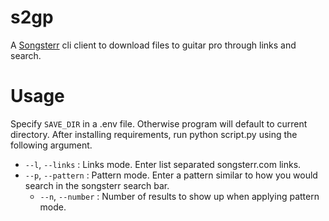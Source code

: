 # s2gp
A [Songsterr](https://www.songsterr.com/) cli client to download files to guitar pro through links and search.

# Usage
Specify `SAVE_DIR` in a .env file. Otherwise program will default to current directory. After installing requirements, run python script.py using the following argument. 

- `--l`, `--links` : Links mode. Enter list separated songsterr.com links.
- `--p`, `--pattern` : Pattern mode. Enter a pattern similar to how you would search in the songsterr search bar.
  - `--n`, `--number` : Number of results to show up when applying pattern mode.